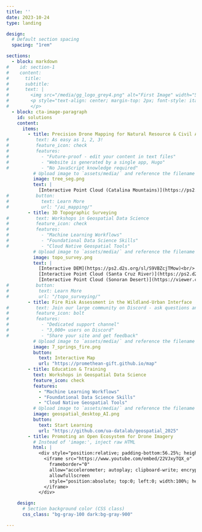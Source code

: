 ```yaml
---
title: ''
date: 2023-10-24
type: landing

design:
  # Default section spacing
  spacing: "1rem"

sections:
  - block: markdown
#    id: section-1
#    content:
#      title: 
#      subtitle: 
#      text: |
#        <img src="/media/gg_logo_grey4.png" alt="First Image" width="500">
#        <p style="text-align: center; margin-top: 2px; font-style: italic;">
#        </p> 
  - block: cta-image-paragraph
    id: solutions
    content:
      items:
        - title: Precision Drone Mapping for Natural Resource & Civil Applications
#          text: As easy as 1, 2, 3!
#          feature_icon: check
#          features:
#            - "Future-proof - edit your content in text files"
#            - "Website is generated by a single app, Hugo"
#            - "No JavaScript knowledge required"
          # Upload image to `assets/media/` and reference the filename here
          image: tree_seg.png
          text: | 
            [Interactive Point Cloud (Catalina Mountains)](https://ps2.d2s.org/sharepotree?file_id=57d55873-6df2-42fe-a8ad-fd01c67e1fcd)<br/>
#          button:
#            text: Learn More
#            url: "/ai_mapping/"
        - title: 3D Topographic Surveying
#          text: Workshops in Geospatial Data Science
#          feature_icon: check
#          features:
#            - "Machine Learning Workflows"
#            - "Foundational Data Science Skills"
#            - "Cloud Native Geospatial Tools"
          # Upload image to `assets/media/` and reference the filename here
          image: topo_survey.png
          text: | 
            [Interactive DEM](https://ps2.d2s.org/sl/S9VBZcjTMow)<br/>
            [Interactive Point Cloud (Santa Cruz River)](https://ps2.d2s.org/sharepotree?file_id=d6056396-4bde-48ae-a745-f5f131f57405)<br/>
            [Interactive Point Cloud (Sonoran Desert)](https://viewer.copc.io?state=381c861efb8fc737530a0ab8b2273785b47e0827fef4ac03b0ae5a21ee0ad5f2)
#          button:
#           text: Learn More
#           url: "/topo_surveying/"
        - title: Fire Risk Assessment in the Wildland-Urban Interface
#          text: Join our large community on Discord - ask questions and get live responses
#          feature_icon: bolt
#          features:
#            - "Dedicated support channel"
#            - "3,000+ users on Discord"
#            - "Share your site and get feedback"
          # Upload image to `assets/media/` and reference the filename here
          image: 7_springs_fire.png
          button:
            text: Interactive Map
            url: "https://promethean-gift.github.io/map" 
        - title: Education & Training
          text: Workshops in Geospatial Data Science
          feature_icon: check
          features:
            - "Machine Learning Workflows"
            - "Foundational Data Science Skills"
            - "Cloud Native Geospatial Tools"
          # Upload image to `assets/media/` and reference the filename here
          image: geospatial_desktop_AI.png
          button:
            text: Start Learning
            url: "https://github.com/ua-datalab/geospatial_2025"   
        - title: Promoting an Open Ecosystem for Drone Imagery
          # Instead of 'image:', inject raw HTML
          html: |
            <div style="position:relative; padding-bottom:56.25%; height:0; overflow:hidden; border-radius:12px; box-shadow:0 4px 12px rgba(0,0,0,0.2);">
              <iframe src="https://www.youtube.com/embed/22VJxyTQX_o"
                frameborder="0"
                allow="accelerometer; autoplay; clipboard-write; encrypted-media; gyroscope; picture-in-picture"
                allowfullscreen
                style="position:absolute; top:0; left:0; width:100%; height:100%;">
              </iframe>
            </div>

    design:
      # Section background color (CSS class)
      css_class: "bg-gray-100 dark:bg-gray-900"

---
```

